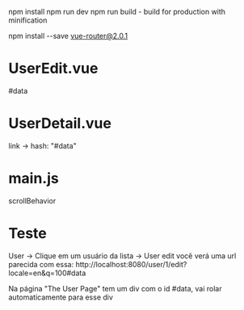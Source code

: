 npm install
npm run dev
npm run build - build for production with minification

npm install --save vue-router@2.0.1

# UserEdit.vue
#data

# UserDetail.vue
link -> hash: "#data"

# main.js
scrollBehavior


# Teste
User -> Clique em um usuário da lista -> User edit
você verá uma url parecida com essa: http://localhost:8080/user/1/edit?locale=en&q=100#data

Na página "The User Page" tem um div com o id #data, vai rolar automaticamente para esse div
